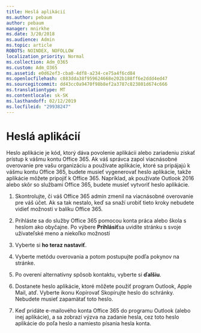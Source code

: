 ```yaml
---
title: Heslá aplikácií
ms.author: pebaum
author: pebaum
manager: mnirkhe
ms.date: 3/20/2018
ms.audience: Admin
ms.topic: article
ROBOTS: NOINDEX, NOFOLLOW
localization_priority: Normal
ms.collection: Adm_O365
ms.custom: Adm_O365
ms.assetid: e0d62ef3-cba0-4df8-a234-ce75a4f6cd84
ms.openlocfilehash: c883dda38f959624668e202b188ff6e2ddd4ed47
ms.sourcegitcommit: dd43cc0a9470f98b8ef2a3787c823801d674c666
ms.translationtype: MT
ms.contentlocale: sk-SK
ms.lasthandoff: 02/12/2019
ms.locfileid: "29938247"
---
```

# <a name="app-passwords"></a>Heslá aplikácií

Heslo aplikácie je kód, ktorý dáva povolenie aplikácii alebo zariadeniu získať prístup k vášmu kontu Office 365. Ak váš správca zapol viacnásobné overovanie pre vašu organizáciu a používate aplikácie, ktoré sa pripájajú k vášmu kontu Office 365, budete musieť vygenerovať heslo aplikácie, takže aplikácie môžete pripojiť k Office 365. Napríklad, ak používate Outlook 2016 alebo skôr so službami Office 365, budete musieť vytvoriť heslo aplikácie.
  
1. Skontrolujte, či váš Office 365 admin zmenil na viacnásobné overovanie pre váš účet. Ak sa tak nestalo, keď sa snaží urobiť tieto kroky nebudete vidieť možnosti v balíku Office 365.
    
2. Prihláste sa do služby Office 365 pomocou konta práca alebo škola s heslom ako obyčajne. Po výbere **Prihlásiť**sa uvidíte stránku s svoje užívateľské meno a niekoľko možností 
    
3. Vyberte si **ho teraz nastaviť**. 
    
4. Vyberte metódu overovania a potom postupujte podľa pokynov na stránke.
    
5. Po overení alternatívny spôsob kontaktu, vyberte si **ďalšiu**. 
    
6. Dostanete heslo aplikácie, ktoré môžete použiť program Outlook, Apple Mail, atď. Vyberte ikonu Kopírovať Skopírujte heslo do schránky. Nebudete musieť zapamätať toto heslo. 
    
7. Keď pridáte e-mailového konta Office 365 do programu Outlook (alebo inej aplikácie), a sa zobrazí výzva na zadanie hesla, cez toto heslo aplikácie do poľa heslo a namiesto písania hesla konta. 
    


